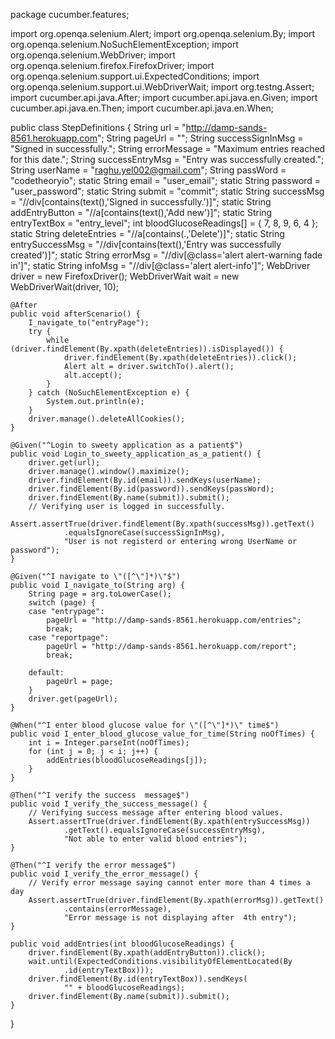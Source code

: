 package cucumber.features;

import org.openqa.selenium.Alert;
import org.openqa.selenium.By;
import org.openqa.selenium.NoSuchElementException;
import org.openqa.selenium.WebDriver;
import org.openqa.selenium.firefox.FirefoxDriver;
import org.openqa.selenium.support.ui.ExpectedConditions;
import org.openqa.selenium.support.ui.WebDriverWait;
import org.testng.Assert;
import cucumber.api.java.After;
import cucumber.api.java.en.Given;
import cucumber.api.java.en.Then;
import cucumber.api.java.en.When;

public class StepDefinitions {
	String url = "http://damp-sands-8561.herokuapp.com";
	String pageUrl = "";
	String successSignInMsg = "Signed in successfully.";
	String errorMessage = "Maximum entries reached for this date.";
	String successEntryMsg = "Entry was successfully created.";
	String userName = "raghu.yel002@gmail.com";
	String passWord = "codetheoryio";
	static String email = "user_email";
	static String password = "user_password";
	static String submit = "commit";
	static String successMsg = "//div[contains(text(),'Signed in successfully.')]";
	static String addEntryButton = "//a[contains(text(),'Add new')]";
	static String entryTextBox = "entry_level";
	int bloodGlucoseReadings[] = { 7, 8, 9, 6, 4 };
	static String deleteEntries = "//a[contains(.,'Delete')]";
	static String entrySuccessMsg = "//div[contains(text(),'Entry was successfully created')]";
	static String errorMsg = "//div[@class='alert alert-warning fade in']";
	static String infoMsg = "//div[@class='alert alert-info']";
	WebDriver driver = new FirefoxDriver();
	WebDriverWait wait = new WebDriverWait(driver, 10);

	@After
	public void afterScenario() {
		I_navigate_to("entryPage");
		try {
			while (driver.findElement(By.xpath(deleteEntries)).isDisplayed()) {
				driver.findElement(By.xpath(deleteEntries)).click();
				Alert alt = driver.switchTo().alert();
				alt.accept();
			}
		} catch (NoSuchElementException e) {
			System.out.println(e);
		}
		driver.manage().deleteAllCookies();
	}

	@Given("^Login to sweety application as a patient$")
	public void Login_to_sweety_application_as_a_patient() {
		driver.get(url);
		driver.manage().window().maximize();
		driver.findElement(By.id(email)).sendKeys(userName);
		driver.findElement(By.id(password)).sendKeys(passWord);
		driver.findElement(By.name(submit)).submit();
		// Verifying user is logged in successfully.
		Assert.assertTrue(driver.findElement(By.xpath(successMsg)).getText()
				.equalsIgnoreCase(successSignInMsg),
				"User is not registerd or entering wrong UserName or password");
	}

	@Given("^I navigate to \"([^\"]*)\"$")
	public void I_navigate_to(String arg) {
		String page = arg.toLowerCase();
		switch (page) {
		case "entrypage":
			pageUrl = "http://damp-sands-8561.herokuapp.com/entries";
			break;
		case "reportpage":
			pageUrl = "http://damp-sands-8561.herokuapp.com/report";
			break;

		default:
			pageUrl = page;
		}
		driver.get(pageUrl);
	}

	@When("^I enter blood glucose value for \"([^\"]*)\" time$")
	public void I_enter_blood_glucose_value_for_time(String noOfTimes) {
		int i = Integer.parseInt(noOfTimes);
		for (int j = 0; j < i; j++) {
			addEntries(bloodGlucoseReadings[j]);
		}
	}

	@Then("^I verify the success  message$")
	public void I_verify_the_success_message() {
		// Verifying success message after entering blood values.
		Assert.assertTrue(driver.findElement(By.xpath(entrySuccessMsg))
				.getText().equalsIgnoreCase(successEntryMsg),
				"Not able to enter valid blood entries");
	}

	@Then("^I verify the error message$")
	public void I_verify_the_error_message() {
		// Verify error message saying cannot enter more than 4 times a day
		Assert.assertTrue(driver.findElement(By.xpath(errorMsg)).getText()
				.contains(errorMessage),
				"Error message is not displaying after  4th entry");
	}

	public void addEntries(int bloodGlucoseReadings) {
		driver.findElement(By.xpath(addEntryButton)).click();
		wait.until(ExpectedConditions.visibilityOfElementLocated(By
				.id(entryTextBox)));
		driver.findElement(By.id(entryTextBox)).sendKeys(
				"" + bloodGlucoseReadings);
		driver.findElement(By.name(submit)).submit();
	}

}
